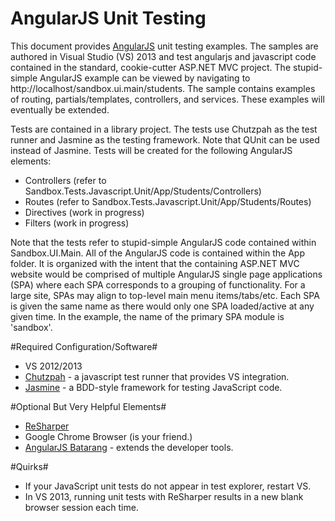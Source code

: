 # AngularJS Unit Testing #

This document provides [AngularJS](http://angularjs.org/) unit testing examples. The samples are authored in Visual Studio (VS) 2013 and test angularjs and javascript code contained in the standard, cookie-cutter ASP.NET MVC project. The stupid-simple AngularJS example can be viewed by navigating to http://localhost/sandbox.ui.main/students. The sample contains examples of routing, partials/templates, controllers, and services. These examples will eventually be extended.

Tests are contained in a library project. The tests use Chutzpah as the test runner and Jasmine as the testing framework. Note that QUnit can be used instead of Jasmine. Tests will be created for the following AngularJS elements:

- Controllers (refer to Sandbox.Tests.Javascript.Unit/App/Students/Controllers)
- Routes (refer to Sandbox.Tests.Javascript.Unit/App/Students/Routes)
- Directives (work in progress)
- Filters (work in progress)

Note that the tests refer to stupid-simple AngularJS code contained within Sandbox.UI.Main. All of the AngularJS code is contained within the App folder. It is organized with the intent that the containing ASP.NET MVC website would be comprised of multiple AngularJS single page applications (SPA) where each SPA corresponds to a grouping of functionality. For a large site, SPAs may align to top-level main menu items/tabs/etc. Each SPA is given the same name as there would only one SPA loaded/active at any given time. In the example, the name of the primary SPA module is 'sandbox'.

#Required Configuration/Software#

- VS 2012/2013
- [Chutzpah](http://chutzpah.codeplex.com/) - a javascript test runner that provides VS integration.
- [Jasmine](http://pivotal.github.io/jasmine/) - a BDD-style framework for testing JavaScript code.

#Optional But Very Helpful Elements#
- [ReSharper](http://blogs.jetbrains.com/dotnet/tag/resharper-8/)
- Google Chrome Browser (is your friend.)
- [AngularJS Batarang](https://chrome.google.com/webstore/detail/angularjs-batarang/ighdmehidhipcmcojjgiloacoafjmpfk?hl=en) - extends the developer tools.

#Quirks#

- If your JavaScript unit tests do not appear in test explorer, restart VS.
- In VS 2013, running unit tests with ReSharper results in a new blank browser session each time.